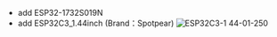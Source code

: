 - add ESP32-1732S019N
- add ESP32C3_1.44inch (Brand：Spotpear) ![ESP32C3-1 44-01-250](https://github.com/jblance/ESP32C3_1.44inch/assets/1266998/493165fc-655c-428d-be0b-3ff0d213c4b2)
